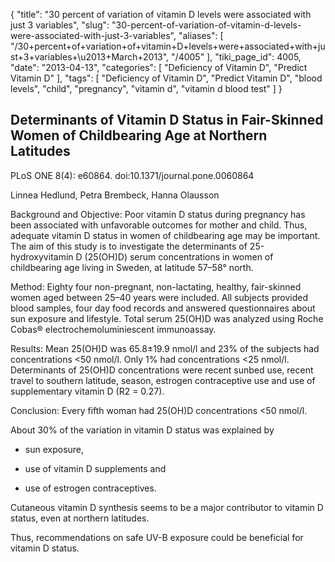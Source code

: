 {
    "title": "30 percent of variation of vitamin D levels were associated with just 3 variables",
    "slug": "30-percent-of-variation-of-vitamin-d-levels-were-associated-with-just-3-variables",
    "aliases": [
        "/30+percent+of+variation+of+vitamin+D+levels+were+associated+with+just+3+variables+\u2013+March+2013",
        "/4005"
    ],
    "tiki_page_id": 4005,
    "date": "2013-04-13",
    "categories": [
        "Deficiency of Vitamin D",
        "Predict Vitamin D"
    ],
    "tags": [
        "Deficiency of Vitamin D",
        "Predict Vitamin D",
        "blood levels",
        "child",
        "pregnancy",
        "vitamin d",
        "vitamin d blood test"
    ]
}


## Determinants of Vitamin D Status in Fair-Skinned Women of Childbearing Age at Northern Latitudes

PLoS ONE 8(4): e60864. doi:10.1371/journal.pone.0060864

Linnea Hedlund,     Petra Brembeck,     Hanna Olausson 

Background and Objective: Poor vitamin D status during pregnancy has been associated with unfavorable outcomes for mother and child. Thus, adequate vitamin D status in women of childbearing age may be important. The aim of this study is to investigate the determinants of 25-hydroxyvitamin D (25(OH)D) serum concentrations in women of childbearing age living in Sweden, at latitude 57–58° north.

Method: Eighty four non-pregnant, non-lactating, healthy, fair-skinned women aged between 25–40 years were included. All subjects provided blood samples, four day food records and answered questionnaires about sun exposure and lifestyle. Total serum 25(OH)D was analyzed using Roche Cobas® electrochemoluminiescent immunoassay.

Results: Mean 25(OH)D was 65.8±19.9 nmol/l and 23% of the subjects had concentrations <50 nmol/l. Only 1% had concentrations <25 nmol/l. Determinants of 25(OH)D concentrations were recent sunbed use, recent travel to southern latitude, season, estrogen contraceptive use and use of supplementary vitamin D (R2 = 0.27).

Conclusion: Every fifth woman had 25(OH)D concentrations <50 nmol/l. 

About 30% of the variation in vitamin D status was explained by 

* sun exposure, 

* use of vitamin D supplements and 

* use of estrogen contraceptives. 

Cutaneous vitamin D synthesis seems to be a major contributor to vitamin D status, even at northern latitudes. 

Thus, recommendations on safe UV-B exposure could be beneficial for vitamin D status.